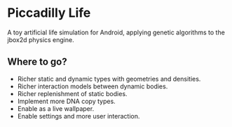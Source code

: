 Piccadilly Life
==============

A toy artificial life simulation for Android, applying genetic algorithms to the jbox2d physics engine.

## Where to go?

- Richer static and dynamic types with geometries and densities.
- Richer interaction models between dynamic bodies.
- Richer replenishment of static bodies.
- Implement more DNA copy types.
- Enable as a live wallpaper.
- Enable settings and more user interaction.
